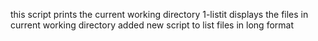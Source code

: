 this script prints the current working directory
1-listit displays the files in current working directory
added new script to list files in long format
